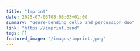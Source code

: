 ```yaml
---
title: "Imprint"
date: 2025-07-03T08:08:03+01:00
summary: "Genre-bending cello and percussion duo"
link: "https://imprint.band"
tags: []
featured_image: "/images/imprint.jpeg"
---
```


